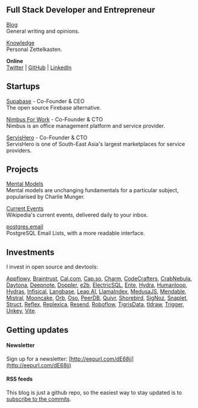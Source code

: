 ## Full Stack Developer and Entrepreneur

[Blog](/blog/) <br />General writing and opinions.

[Knowledge](/knowledge/) <br />Personal Zettelkasten.

**Online** <br />[Twitter](https://twitter.com/kiwicopple) | [GitHub](https://github.com/kiwicopple) | [LinkedIn](https://www.linkedin.com/in/paulcopplestone/)

## Startups

[Supabase](https://supabase.io) - Co-Founder & CEO<br />
The open source Firebase alternative.

[Nimbus For Work](https://nimbusforwork.com) - Co-Founder & CTO<br />
Nimbus is an office management platform and service provider.

[ServisHero](https://servishero.com) - Co-Founder & CTO<br />
ServisHero is one of South-East Asia's largest marketplaces for service providers.

## Projects

[Mental Models](https://mentalmodels.co)<br />
Mental models are unchanging fundamentals for a particular subject, popularised by Charlie Munger.

[Current Events](https://currentevents.email)<br />
Wikipedia's current events, delivered daily to your inbox.

[postgres.email](https://github.com/kiwicopple/postgres.email)<br />
PostgreSQL Email Lists, with a more readable interface.

## Investments

I invest in open source and devtools:

[Appflowy](https://www.appflowy.io/), [Braintrust](https://www.braintrustdata.com/), [Cal.com](https://cal.com), [Cap.so](https://cap.so), [Charm](https://charm.sh/), [CodeCrafters](https://codecrafters.io/), [CrabNebula](https://crabnebula.dev), [Daytona](https://daytona.io), [Deepnote](https://deepnote.com/), [Doppler](https://www.doppler.com/), [e2b](https://e2b.dev/), [ElectricSQL](https://electric-sql.com/), [Ente](https://ente.io/), [Hydra](https://hydras.io/), [Humanloop](https://humanloop.com), [Hydras](https://hydra.so), [Infisical](https://infisical.com), [Langbase](https://langbase.com/), [Leap AI](https://tryleap.ai/), [LlamaIndex](https://www.llamaindex.ai), [MedusaJS](https://medusajs.com/), [Mendable](https://www.mendable.ai/), [Mistral](https://mistral.ai/), [Mooncake](https://mooncake.dev/), [Orb](https://withorb.com/), [Oso](https://osohq.com), [PeerDB](https://www.peerdb.io/), [Quivr](https://www.quivr.app/), [Shorebird](https://shorebird.dev), [SigNoz](https://signoz.io/), [Snaplet](https://www.snaplet.dev/), [Struct](https://struct.ai), [Reflex](https://reflex.dev), [Replexica](https://replexica.dev), [Resend](https://resend.com), [Roboflow](https://roboflow.com), [TigrisData](https://www.tigrisdata.com/), [tldraw](https://www.tldraw.com/), [Trigger](https://trigger.dev/), [Unkey](https://unkey.com/), [Vite](https://vitejs.dev/).

## Getting updates

#### Newsletter

Sign up for a newsletter: [http://eepurl.com/dE68jj](http://eepurl.com/dE68jj)

#### RSS feeds

This blog is just a github repo, so the easiest way to stay updated is to [subscribe to the commits](https://github.com/kiwicopple/paul.copplest.one/commits/master.atom).
